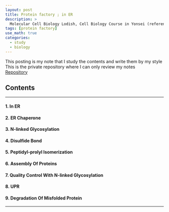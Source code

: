 ```yaml
---
layout: post
title: Protein factory ; in ER
description: >
  Molecular Cell Biology Lodish, Cell Biology Course in Yonsei (reference)
tags: [protein factory]
use_math: true
categories:
  - study
  - biology
---
```

This posting is my note that I study the contents and write them by my style <br>
This is the private repository where I can only review my notes<br>
[Repository](https://github.com/hyun-jin891/hidden-post-hyunjin891-github-blog/blob/master/_posts/study/biology/2022-08-01-protein-factory-%3B-in-ER.md)

## Contents
------
#### 1. In ER
#### 2. ER Chaperone
#### 3. N-linked Glycosylation
#### 4. Disulfide Bond
#### 5. Peptidyl-prolyl Isomerization
#### 6. Assembly Of Proteins
#### 7. Quality Control With N-linked Glycosylation
#### 8. UPR
#### 9. Degradation Of Misfolded Protein
-----
